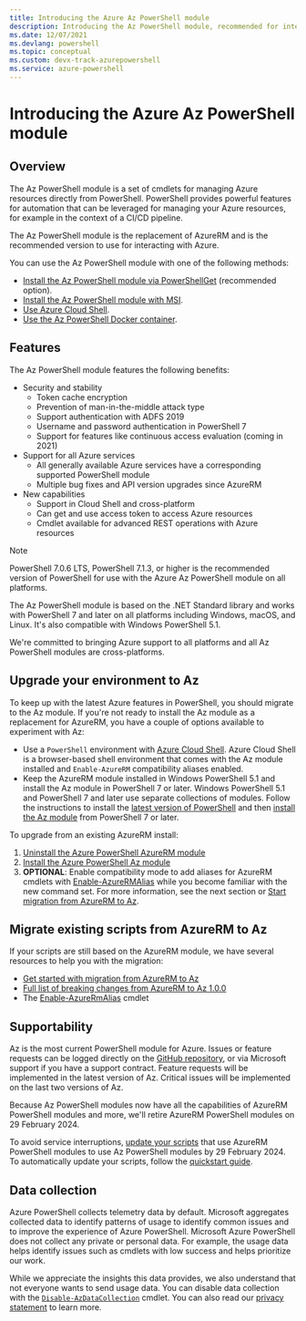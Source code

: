 ```yaml
---
title: Introducing the Azure Az PowerShell module
description: Introducing the Az PowerShell module, recommended for interacting with Azure, and the replacement for the AzureRM PowerShell module.
ms.date: 12/07/2021
ms.devlang: powershell
ms.topic: conceptual
ms.custom: devx-track-azurepowershell
ms.service: azure-powershell
---
```


# Introducing the Azure Az PowerShell module

## Overview

The Az PowerShell module is a set of cmdlets for managing Azure resources directly from PowerShell.
PowerShell provides powerful features for automation that can be leveraged for managing your Azure
resources, for example in the context of a CI/CD pipeline.

The Az PowerShell module is the replacement of AzureRM and is the recommended version to use for
interacting with Azure.

You can use the Az PowerShell module with one of the following methods:

* [Install the Az PowerShell module via PowerShellGet](install-az-ps.md) (recommended option).
* [Install the Az PowerShell module with MSI](install-az-ps-msi.md).
* [Use Azure Cloud Shell](/azure/cloud-shell/overview).
* [Use the Az PowerShell Docker container](azureps-in-docker.md).

## Features

The Az PowerShell module features the following benefits:

* Security and stability
  * Token cache encryption
  * Prevention of man-in-the-middle attack type
  * Support authentication with ADFS 2019
  * Username and password authentication in PowerShell 7
  * Support for features like continuous access evaluation (coming in 2021)
* Support for all Azure services
  * All generally available Azure services have a corresponding supported PowerShell module
  * Multiple bug fixes and API version upgrades since AzureRM
* New capabilities
  * Support in Cloud Shell and cross-platform
  * Can get and use access token to access Azure resources
  * Cmdlet available for advanced REST operations with Azure resources

> [!NOTE]
> PowerShell 7.0.6 LTS, PowerShell 7.1.3, or higher is the recommended version of PowerShell for
> use with the Azure Az PowerShell module on all platforms.

The Az PowerShell module is based on the .NET Standard library and works with PowerShell 7 and later
on all platforms including Windows, macOS, and Linux. It's also compatible with Windows PowerShell
5.1.

We're committed to bringing Azure support to all platforms and all Az PowerShell modules are
cross-platforms.

## Upgrade your environment to Az

To keep up with the latest Azure features in PowerShell, you should migrate to the Az module. If
you're not ready to install the Az module as a replacement for AzureRM, you have a couple of options
available to experiment with Az:

* Use a `PowerShell` environment with [Azure Cloud Shell](/azure/cloud-shell/overview). Azure Cloud
  Shell is a browser-based shell environment that comes with the Az module installed and
  `Enable-AzureRM` compatibility aliases enabled.
* Keep the AzureRM module installed in Windows PowerShell 5.1 and install the Az module in
  PowerShell 7 or later. Windows PowerShell 5.1 and PowerShell 7 and later use separate
  collections of modules. Follow the instructions to install the
  [latest version of PowerShell](/powershell/scripting/install/installing-powershell) and then
  [install the Az module](install-az-ps.md) from PowerShell 7 or later.

To upgrade from an existing AzureRM install:

1. [Uninstall the Azure PowerShell AzureRM module](/powershell/azure/uninstall-az-ps#uninstall-the-azurerm-module)
1. [Install the Azure PowerShell Az module](install-az-ps.md)
1. **OPTIONAL**: Enable compatibility mode to add aliases for AzureRM cmdlets with
   [Enable-AzureRMAlias](/powershell/module/az.accounts/enable-azurermalias) while you become
   familiar with the new command set. For more information, see the next section or
   [Start migration from AzureRM to Az](migrate-from-azurerm-to-az.md).

## Migrate existing scripts from AzureRM to Az

If your scripts are still based on the AzureRM module, we have several resources to help you with
the migration:

* [Get started with migration from AzureRM to Az](migrate-from-azurerm-to-az.md)
* [Full list of breaking changes from AzureRM to Az 1.0.0](migrate-az-1.0.0.md)
* The [Enable-AzureRmAlias](/powershell/module/az.accounts/enable-azurermalias) cmdlet

## Supportability

Az is the most current PowerShell module for Azure. Issues or feature requests can be logged
directly on the [GitHub repository](https://github.com/Azure/azure-powershell), or via Microsoft
support if you have a support contract. Feature requests will be implemented in the latest version
of Az. Critical issues will be implemented on the last two versions of Az.

Because Az PowerShell modules now have all the capabilities of AzureRM PowerShell modules and more,
we'll retire AzureRM PowerShell modules on 29 February 2024.

To avoid service interruptions, [update your scripts](https://aka.ms/azpsmigrate) that use AzureRM
PowerShell modules to use Az PowerShell modules by 29 February 2024. To automatically update your
scripts, follow the [quickstart guide](/powershell/azure/quickstart-migrate-azurerm-to-az-automatically).

## Data collection

Azure PowerShell collects telemetry data by default. Microsoft aggregates collected data to identify
patterns of usage to identify common issues and to improve the experience of Azure PowerShell.
Microsoft Azure PowerShell does not collect any private or personal data. For example, the usage
data helps identify issues such as cmdlets with low success and helps prioritize our work.

While we appreciate the insights this data provides, we also understand that not everyone wants to
send usage data. You can disable data collection with the
[`Disable-AzDataCollection`](/powershell/module/az.accounts/disable-azdatacollection) cmdlet. You
can also read our [privacy statement](https://privacy.microsoft.com/privacystatement) to learn more.
